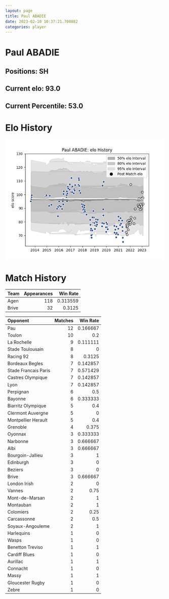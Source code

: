 ```yaml
---  
layout: page  
title: Paul ABADIE  
date: 2023-02-10 10:37:21.708882  
categories: player  
---
```

# Paul ABADIE

## Positions: SH

## Current elo: 93.0

## Current Percentile: 53.0

# Elo History


![elo history](history_PaulABADIE.png)
# Match History


| Team   |   Appearances |   Win Rate |
|:-------|--------------:|-----------:|
| Agen   |           118 |   0.313559 |
| Brive  |            32 |   0.3125   |

| Opponent             |   Matches |   Win Rate |
|:---------------------|----------:|-----------:|
| Pau                  |        12 |   0.166667 |
| Toulon               |        10 |   0.2      |
| La Rochelle          |         9 |   0.111111 |
| Stade Toulousain     |         8 |   0        |
| Racing 92            |         8 |   0.3125   |
| Bordeaux Begles      |         7 |   0.142857 |
| Stade Francais Paris |         7 |   0.571429 |
| Castres Olympique    |         7 |   0.142857 |
| Lyon                 |         7 |   0.142857 |
| Perpignan            |         6 |   0.5      |
| Bayonne              |         6 |   0.333333 |
| Biarritz Olympique   |         5 |   0.4      |
| Clermont Auvergne    |         5 |   0        |
| Montpellier Herault  |         5 |   0.4      |
| Grenoble             |         4 |   0.375    |
| Oyonnax              |         3 |   0.333333 |
| Narbonne             |         3 |   0.666667 |
| Albi                 |         3 |   0.666667 |
| Bourgoin-Jallieu     |         3 |   1        |
| Edinburgh            |         3 |   0        |
| Beziers              |         3 |   0        |
| Brive                |         3 |   0.666667 |
| London Irish         |         2 |   0        |
| Vannes               |         2 |   0.75     |
| Mont-de-Marsan       |         2 |   1        |
| Montauban            |         2 |   1        |
| Colomiers            |         2 |   0.25     |
| Carcassonne          |         2 |   0.5      |
| Soyaux-Angouleme     |         2 |   1        |
| Harlequins           |         1 |   0        |
| Wasps                |         1 |   0        |
| Benetton Treviso     |         1 |   1        |
| Cardiff Blues        |         1 |   0        |
| Aurillac             |         1 |   1        |
| Connacht             |         1 |   0        |
| Massy                |         1 |   1        |
| Gloucester Rugby     |         1 |   0        |
| Zebre                |         1 |   0        |